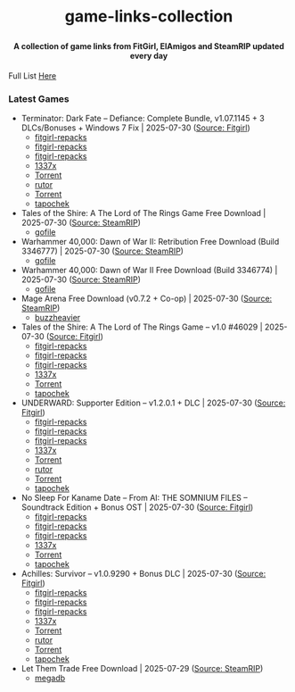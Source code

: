 # <p align='center'>game-links-collection</p>

#### <p align='center'>A collection of game links from FitGirl, ElAmigos and SteamRIP updated every day</p>

Full List [Here](docs/all-games.md)

### Latest Games

- Terminator: Dark Fate – Defiance: Complete Bundle, v1.07.1145 + 3 DLCs/Bonuses + Windows 7 Fix | 2025-07-30 ([Source: Fitgirl](https://fitgirl-repacks.site/terminator-dark-fate-defiance/))
  - [fitgirl-repacks](https://paste.fitgirl-repacks.site/?abdce464b3a5201a#6ADD1Li7CFmEHXNoppL9a7tF7JwJKHTr88WqThMoc8MW)
  - [fitgirl-repacks](https://paste.fitgirl-repacks.site/?e9a39942db2c575d#HZ3Tyafgp7LL4Kh9UTTAkhHxpt85DKa9EvXCwazdYvqL)
  - [fitgirl-repacks](https://paste.fitgirl-repacks.site/?4c7562f76feabbb0#9BL3X6UdjeVGWPNaQtE4LRpjS1Hjppr9pkcNUULvvXv)
  - [1337x](https://1337x.to/torrent/6453400/Terminator-Dark-Fate-Defiance-Complete-Bundle-v1-07-1145-3-DLCs-Bonuses-Windows-7-Fix-MULTi7-FitGirl-Repack-Selective-Download-from-14-GB/)
  - <a href="magnet:?xt=urn:btih:6084F698C6C351D5EC1F9E22CA09061D6E18EBFE&dn=Terminator%3A+Dark+Fate+-+Defiance%3A+Complete+Bundle+%28v1.07.1145+%2B+3+DLCs%2FBonuses+%2B+Windows+7+Fix%2C+MULTi7%29+%5BFitGirl+Repack%2C+Selective+Download+-+from+14+GB%5D&tr=udp%3A%2F%2Fopentor.net%3A6969&tr=udp%3A%2F%2Ftracker.torrent.eu.org%3A451%2Fannounce&tr=udp%3A%2F%2Ftracker.theoks.net%3A6969%2Fannounce&tr=udp%3A%2F%2Ftracker.ccp.ovh%3A6969%2Fannounce&tr=udp%3A%2F%2Ftracker.opentrackr.org%3A1337%2Fannounce&tr=http%3A%2F%2Ftracker.opentrackr.org%3A1337%2Fannounce&tr=udp%3A%2F%2Fopen.stealth.si%3A80%2Fannounce&tr=https%3A%2F%2Ftracker.tamersunion.org%3A443%2Fannounce&tr=udp%3A%2F%2Fexplodie.org%3A6969%2Fannounce&tr=http%3A%2F%2Ftracker.bt4g.com%3A2095%2Fannounce&tr=udp%3A%2F%2Fbt2.archive.org%3A6969%2Fannounce&tr=udp%3A%2F%2Fbt1.archive.org%3A6969%2Fannounce&tr=udp%3A%2F%2Ftracker.filemail.com%3A6969%2Fannounce&tr=udp%3A%2F%2Ftracker1.bt.moack.co.kr%3A80%2Fannounce&tr=udp%3A%2F%2Ftracker.opentrackr.org%3A1337%2Fannounce&tr=http%3A%2F%2Ftracker.openbittorrent.com%3A80%2Fannounce&tr=udp%3A%2F%2Fopentracker.i2p.rocks%3A6969%2Fannounce&tr=udp%3A%2F%2Ftracker.internetwarriors.net%3A1337%2Fannounce&tr=udp%3A%2F%2Ftracker.leechers-paradise.org%3A6969%2Fannounce&tr=udp%3A%2F%2Fcoppersurfer.tk%3A6969%2Fannounce&tr=udp%3A%2F%2Ftracker.zer0day.to%3A1337%2Fannounce">Torrent</a>
  - [rutor](http://rutor.info/torrent/971047/terminator-dark-fate-defiance-complete-bundle-v-1.07.1145-dlcs-2024-pc-repack-ot-fitgirl)
  - <a href="magnet:?xt=urn:btih:6084f698c6c351d5ec1f9e22ca09061d6e18ebfe&dn=rutor.info_Terminator%3A+Dark+Fate+-+Defiance%3A+Complete+Bundle+%5Bv+1.07.1145+%2B+DLC%27s%5D+%282024%29+PC+%7C+RePack+%D0%BE%D1%82+FitGirl&tr=udp://opentor.net:6969&tr=http://retracker.local/announce">Torrent</a>
  - [tapochek](https://tapochek.net/viewtopic.php?p=3067396)
- Tales of the Shire: A The Lord of The Rings Game Free Download | 2025-07-30 ([Source: SteamRIP](https://steamrip.com/tales-of-the-shire-a-the-lord-of-the-rings-game-free-download/))
  - [gofile](https://gofile.io/d/QqUiif)
- Warhammer 40,000: Dawn of War II: Retribution Free Download (Build 3346777) | 2025-07-30 ([Source: SteamRIP](https://steamrip.com/warhammer-40000-dawn-of-war-ii-retribution-free-download/))
  - [gofile](https://gofile.io/d/bSHVWW)
- Warhammer 40,000: Dawn of War II Free Download (Build 3346774) | 2025-07-30 ([Source: SteamRIP](https://steamrip.com/warhammer-40000-dawn-of-war-ii-free-download/))
  - [gofile](https://gofile.io/d/sbqIo8)
- Mage Arena Free Download (v0.7.2 + Co-op) | 2025-07-30 ([Source: SteamRIP](https://steamrip.com/mage-arena-free-download/))
  - [buzzheavier](https://buzzheavier.com/oycnb1cibbk2)
- Tales of the Shire: A The Lord of The Rings Game – v1.0 #46029 | 2025-07-30 ([Source: Fitgirl](https://fitgirl-repacks.site/tales-of-the-shire-a-the-lord-of-the-rings-game/))
  - [fitgirl-repacks](https://paste.fitgirl-repacks.site/?9f5eb1c6d093bc1c#CPHa3NWJRBqFDR3bgxYc9Abhvq1Z7YtxK8KC6ijgdovd)
  - [fitgirl-repacks](https://paste.fitgirl-repacks.site/?db0ef4a45091fa46#5ToRwZBe3kCE8BivqMknesVYVLZcWvapBPZfvtSJoscQ)
  - [fitgirl-repacks](https://paste.fitgirl-repacks.site/?810f0ee861ebcabb#39rp2Yi3fUDCkq1cX83REMZM9cRtUVorTaePKGNJmUKo)
  - [1337x](https://1337x.to/torrent/6453284/Tales-of-the-Shire-A-The-Lord-of-The-Rings-Game-v1-0-46029-MULTi13-FitGirl-Repack/)
  - <a href="magnet:?xt=urn:btih:423E09AA0ED0C0CED96D31FA10CBAE924B509FB0&dn=Tales+of+the+Shire%3A+A+The+Lord+of+The+Rings+Game+%28v1.0+%2346029%2C+MULTi13%29+%5BFitGirl+Repack%5D&tr=udp%3A%2F%2Ftracker.torrent.eu.org%3A451%2Fannounce&tr=udp%3A%2F%2Ftracker.theoks.net%3A6969%2Fannounce&tr=udp%3A%2F%2Ftracker.ccp.ovh%3A6969%2Fannounce&tr=udp%3A%2F%2Ftracker.opentrackr.org%3A1337%2Fannounce&tr=http%3A%2F%2Ftracker.opentrackr.org%3A1337%2Fannounce&tr=udp%3A%2F%2Fopen.stealth.si%3A80%2Fannounce&tr=https%3A%2F%2Ftracker.tamersunion.org%3A443%2Fannounce&tr=udp%3A%2F%2Fexplodie.org%3A6969%2Fannounce&tr=http%3A%2F%2Ftracker.bt4g.com%3A2095%2Fannounce&tr=udp%3A%2F%2Fbt2.archive.org%3A6969%2Fannounce&tr=udp%3A%2F%2Fbt1.archive.org%3A6969%2Fannounce&tr=udp%3A%2F%2Ftracker.filemail.com%3A6969%2Fannounce&tr=udp%3A%2F%2Ftracker1.bt.moack.co.kr%3A80%2Fannounce&tr=http%3A%2F%2Fopen.acgnxtracker.com%3A80%2Fannounce&tr=udp%3A%2F%2Ftracker.opentrackr.org%3A1337%2Fannounce&tr=http%3A%2F%2Ftracker.openbittorrent.com%3A80%2Fannounce&tr=udp%3A%2F%2Fopentracker.i2p.rocks%3A6969%2Fannounce&tr=udp%3A%2F%2Ftracker.internetwarriors.net%3A1337%2Fannounce&tr=udp%3A%2F%2Ftracker.leechers-paradise.org%3A6969%2Fannounce&tr=udp%3A%2F%2Fcoppersurfer.tk%3A6969%2Fannounce&tr=udp%3A%2F%2Ftracker.zer0day.to%3A1337%2Fannounce">Torrent</a>
  - [tapochek](https://tapochek.net/viewtopic.php?p=3067342)
- UNDERWARD: Supporter Edition – v1.2.0.1 + DLC | 2025-07-30 ([Source: Fitgirl](https://fitgirl-repacks.site/underward/))
  - [fitgirl-repacks](https://paste.fitgirl-repacks.site/?4c496ccd054a2f5e#4f5K3hZMKXyXqXgYMExCErVzbehQn2Y9Wrpsiorqxr4o)
  - [fitgirl-repacks](https://paste.fitgirl-repacks.site/?9e251051da1374c1#2e3ZKxAaEcomzLqLVy1dyW44qkC3hRkdYu6DccMLqVDR)
  - [fitgirl-repacks](https://paste.fitgirl-repacks.site/?f9db246c833e4b29#GvCD486nh2BX83rQpEHmFkDATtTxnR4SXBVUMWGzQ4ee)
  - [1337x](https://1337x.to/torrent/6453266/UNDERWARD-Supporter-Edition-v1-2-0-1-DLC-MULTi11-FitGirl-Repack-Selective-Download-from-8-2-GB/)
  - <a href="magnet:?xt=urn:btih:C04328C39156CC62FFA6A020D2C116E092977473&dn=UNDERWARD%3A+Supporter+Edition+%28v1.2.0.1+%2B+DLC%2C+MULTi11%29+%5BFitGirl+Repack%2C+Selective+Download+-+from+8.2+GB%5D&tr=udp%3A%2F%2Fopentor.net%3A6969&tr=udp%3A%2F%2Ftracker.torrent.eu.org%3A451%2Fannounce&tr=udp%3A%2F%2Ftracker.theoks.net%3A6969%2Fannounce&tr=udp%3A%2F%2Ftracker.ccp.ovh%3A6969%2Fannounce&tr=udp%3A%2F%2Ftracker.opentrackr.org%3A1337%2Fannounce&tr=http%3A%2F%2Ftracker.opentrackr.org%3A1337%2Fannounce&tr=udp%3A%2F%2Fopen.stealth.si%3A80%2Fannounce&tr=https%3A%2F%2Ftracker.tamersunion.org%3A443%2Fannounce&tr=udp%3A%2F%2Fexplodie.org%3A6969%2Fannounce&tr=http%3A%2F%2Ftracker.bt4g.com%3A2095%2Fannounce&tr=udp%3A%2F%2Fbt2.archive.org%3A6969%2Fannounce&tr=udp%3A%2F%2Fbt1.archive.org%3A6969%2Fannounce&tr=udp%3A%2F%2Ftracker.filemail.com%3A6969%2Fannounce&tr=udp%3A%2F%2Ftracker1.bt.moack.co.kr%3A80%2Fannounce&tr=udp%3A%2F%2Ftracker.opentrackr.org%3A1337%2Fannounce&tr=http%3A%2F%2Ftracker.openbittorrent.com%3A80%2Fannounce&tr=udp%3A%2F%2Fopentracker.i2p.rocks%3A6969%2Fannounce&tr=udp%3A%2F%2Ftracker.internetwarriors.net%3A1337%2Fannounce&tr=udp%3A%2F%2Ftracker.leechers-paradise.org%3A6969%2Fannounce&tr=udp%3A%2F%2Fcoppersurfer.tk%3A6969%2Fannounce&tr=udp%3A%2F%2Ftracker.zer0day.to%3A1337%2Fannounce">Torrent</a>
  - [rutor](http://rutor.info/torrent/1047487/underward-supporter-edition-v-1.2.0.1-dlc-2025-pc-repack-ot-fitgirl)
  - <a href="magnet:?xt=urn:btih:c04328c39156cc62ffa6a020d2c116e092977473&dn=rutor.info_UNDERWARD%3A+Supporter+Edition+%5Bv+1.2.0.1+%2B+DLC%5D+%282025%29+PC+%7C+RePack+%D0%BE%D1%82+FitGirl&tr=udp://opentor.net:6969&tr=http://retracker.local/announce">Torrent</a>
  - [tapochek](https://tapochek.net/viewtopic.php?p=3067314)
- No Sleep For Kaname Date – From AI: THE SOMNIUM FILES – Soundtrack Edition + Bonus OST | 2025-07-30 ([Source: Fitgirl](https://fitgirl-repacks.site/no-sleep-for-kaname-date-from-ai-the-somnium-files/))
  - [fitgirl-repacks](https://paste.fitgirl-repacks.site/?645b09d8100427ec#AsvSGnkT64eZw1pjKX3t1YvxDtyrmzshVATgKPmRaeKo)
  - [fitgirl-repacks](https://paste.fitgirl-repacks.site/?a3b275696b90aee5#4CkPA35tR5eQvZeW97oY1r7cYS7tWGqtstbz9gqTPbSK)
  - [fitgirl-repacks](https://paste.fitgirl-repacks.site/?ab392929c5f22bf2#AbPThFrZh7euHuT1gs6FrzcdMR5aGbUEgarwTr3Dp9aB)
  - [1337x](https://1337x.to/torrent/6453242/No-Sleep-For-Kaname-Date-From-AI-THE-SOMNIUM-FILES-Soundtrack-Edition-Bonus-OST-MULTi4-FitGirl-Repack-Selective-Download-from-5-1-GB/)
  - <a href="magnet:?xt=urn:btih:11B27266100E5EB94A01058BB2CF4A31F1E1A279&dn=No+Sleep+For+Kaname+Date+-+From+AI%3A+THE+SOMNIUM+FILES+-+Soundtrack+Edition+%28%2B+Bonus+OST%2C+MULTi4%29+%5BFitGirl+Repack%2C+Selective+Download+-+from+5.1+GB%5D&tr=udp%3A%2F%2Ftracker.torrent.eu.org%3A451%2Fannounce&tr=udp%3A%2F%2Ftracker.theoks.net%3A6969%2Fannounce&tr=udp%3A%2F%2Ftracker.ccp.ovh%3A6969%2Fannounce&tr=udp%3A%2F%2Ftracker.opentrackr.org%3A1337%2Fannounce&tr=http%3A%2F%2Ftracker.opentrackr.org%3A1337%2Fannounce&tr=udp%3A%2F%2Fopen.stealth.si%3A80%2Fannounce&tr=https%3A%2F%2Ftracker.tamersunion.org%3A443%2Fannounce&tr=udp%3A%2F%2Fexplodie.org%3A6969%2Fannounce&tr=http%3A%2F%2Ftracker.bt4g.com%3A2095%2Fannounce&tr=udp%3A%2F%2Fbt2.archive.org%3A6969%2Fannounce&tr=udp%3A%2F%2Fbt1.archive.org%3A6969%2Fannounce&tr=udp%3A%2F%2Ftracker.filemail.com%3A6969%2Fannounce&tr=udp%3A%2F%2Ftracker1.bt.moack.co.kr%3A80%2Fannounce&tr=http%3A%2F%2Fopen.acgnxtracker.com%3A80%2Fannounce&tr=udp%3A%2F%2Ftracker.opentrackr.org%3A1337%2Fannounce&tr=http%3A%2F%2Ftracker.openbittorrent.com%3A80%2Fannounce&tr=udp%3A%2F%2Fopentracker.i2p.rocks%3A6969%2Fannounce&tr=udp%3A%2F%2Ftracker.internetwarriors.net%3A1337%2Fannounce&tr=udp%3A%2F%2Ftracker.leechers-paradise.org%3A6969%2Fannounce&tr=udp%3A%2F%2Fcoppersurfer.tk%3A6969%2Fannounce&tr=udp%3A%2F%2Ftracker.zer0day.to%3A1337%2Fannounce">Torrent</a>
  - [tapochek](https://tapochek.net/viewtopic.php?p=3067307)
- Achilles: Survivor – v1.0.9290 + Bonus DLC | 2025-07-30 ([Source: Fitgirl](https://fitgirl-repacks.site/achilles-survivor/))
  - [fitgirl-repacks](https://paste.fitgirl-repacks.site/?9f0d1e76abfbf113#2ePKu1F7drGhRVPuM1XeJSLfWsKddqNNyRm32rSqFLCj)
  - [fitgirl-repacks](https://paste.fitgirl-repacks.site/?73023a1727d682ee#oynVoMFPn6kPQMH2m32xYGBp1YjNcF9xg7gfZxx4Bc6)
  - [fitgirl-repacks](https://paste.fitgirl-repacks.site/?0a7b11e2861052b8#HGofRKbNL8KwCJcQ8ktuu398ZiyrigvsYsbDfzmf3CyU)
  - [1337x](https://1337x.to/torrent/6453008/Achilles-Survivor-v1-0-9290-Bonus-DLC-MULTi9-FitGirl-Repack-Selective-Download-from-3-9-GB/)
  - <a href="magnet:?xt=urn:btih:850F4E161BB83648307C82E3BF6837F3FED2BD5E&dn=Achilles%3A+Survivor+%28v1.0.9290+%2B+Bonus+DLC%2C+MULTi9%29+%5BFitGirl+Repack%2C+Selective+Download+-+from+3.9+GB%5D&tr=udp%3A%2F%2Fopentor.net%3A6969&tr=udp%3A%2F%2Ftracker.torrent.eu.org%3A451%2Fannounce&tr=udp%3A%2F%2Ftracker.theoks.net%3A6969%2Fannounce&tr=udp%3A%2F%2Ftracker.ccp.ovh%3A6969%2Fannounce&tr=udp%3A%2F%2Ftracker.opentrackr.org%3A1337%2Fannounce&tr=http%3A%2F%2Ftracker.opentrackr.org%3A1337%2Fannounce&tr=udp%3A%2F%2Fopen.stealth.si%3A80%2Fannounce&tr=https%3A%2F%2Ftracker.tamersunion.org%3A443%2Fannounce&tr=udp%3A%2F%2Fexplodie.org%3A6969%2Fannounce&tr=http%3A%2F%2Ftracker.bt4g.com%3A2095%2Fannounce&tr=udp%3A%2F%2Fbt2.archive.org%3A6969%2Fannounce&tr=udp%3A%2F%2Fbt1.archive.org%3A6969%2Fannounce&tr=udp%3A%2F%2Ftracker.filemail.com%3A6969%2Fannounce&tr=udp%3A%2F%2Ftracker1.bt.moack.co.kr%3A80%2Fannounce&tr=udp%3A%2F%2Ftracker.opentrackr.org%3A1337%2Fannounce&tr=http%3A%2F%2Ftracker.openbittorrent.com%3A80%2Fannounce&tr=udp%3A%2F%2Fopentracker.i2p.rocks%3A6969%2Fannounce&tr=udp%3A%2F%2Ftracker.internetwarriors.net%3A1337%2Fannounce&tr=udp%3A%2F%2Ftracker.leechers-paradise.org%3A6969%2Fannounce&tr=udp%3A%2F%2Fcoppersurfer.tk%3A6969%2Fannounce&tr=udp%3A%2F%2Ftracker.zer0day.to%3A1337%2Fannounce">Torrent</a>
  - [rutor](http://rutor.info/torrent/1047405/achilles-survivor-v-1.0.9290-dlc-2025-pc-repack-ot-fitgirl)
  - <a href="magnet:?xt=urn:btih:850F4E161BB83648307C82E3BF6837F3FED2BD5E&dn=Achilles%3A+Survivor+%28v1.0.9290+%2B+Bonus+DLC%2C+MULTi9%29+%5BFitGirl+Repack%2C+Selective+Download+-+from+3.9+GB%5D&tr=udp%3A%2F%2Fopentor.net%3A6969&tr=udp%3A%2F%2Ftracker.torrent.eu.org%3A451%2Fannounce&tr=udp%3A%2F%2Ftracker.theoks.net%3A6969%2Fannounce&tr=udp%3A%2F%2Ftracker.ccp.ovh%3A6969%2Fannounce&tr=udp%3A%2F%2Ftracker.opentrackr.org%3A1337%2Fannounce&tr=http%3A%2F%2Ftracker.opentrackr.org%3A1337%2Fannounce&tr=udp%3A%2F%2Fopen.stealth.si%3A80%2Fannounce&tr=https%3A%2F%2Ftracker.tamersunion.org%3A443%2Fannounce&tr=udp%3A%2F%2Fexplodie.org%3A6969%2Fannounce&tr=http%3A%2F%2Ftracker.bt4g.com%3A2095%2Fannounce&tr=udp%3A%2F%2Fbt2.archive.org%3A6969%2Fannounce&tr=udp%3A%2F%2Fbt1.archive.org%3A6969%2Fannounce&tr=udp%3A%2F%2Ftracker.filemail.com%3A6969%2Fannounce&tr=udp%3A%2F%2Ftracker1.bt.moack.co.kr%3A80%2Fannounce&tr=udp%3A%2F%2Ftracker.opentrackr.org%3A1337%2Fannounce&tr=http%3A%2F%2Ftracker.openbittorrent.com%3A80%2Fannounce&tr=udp%3A%2F%2Fopentracker.i2p.rocks%3A6969%2Fannounce&tr=udp%3A%2F%2Ftracker.internetwarriors.net%3A1337%2Fannounce&tr=udp%3A%2F%2Ftracker.leechers-paradise.org%3A6969%2Fannounce&tr=udp%3A%2F%2Fcoppersurfer.tk%3A6969%2Fannounce&tr=udp%3A%2F%2Ftracker.zer0day.to%3A1337%2Fannounce">Torrent</a>
  - [tapochek](https://tapochek.net/viewtopic.php?p=3067198)
- Let Them Trade Free Download | 2025-07-29 ([Source: SteamRIP](https://steamrip.com/let-them-trade-free-download/))
  - [megadb](https://megadb.net/qzl4o98lm3uh)
